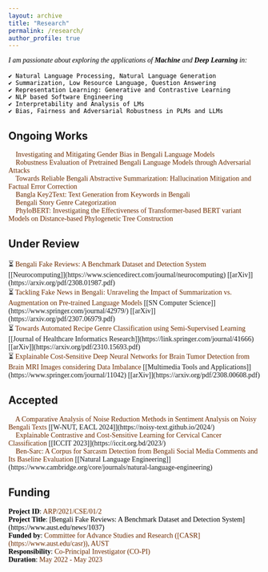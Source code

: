 ```yaml
---
layout: archive
title: "Research"
permalink: /research/
author_profile: true
---
```

<span style="color:black;font-family:Georgia">
<em>I am passionate about exploring the applications of <b>Machine</b> and <b>Deep Learning</b> in:</em><br/><br/>
<code>✔️ Natural Language Processing, Natural Language Generation</code> <br/>
<code>✔️ Summarization, Low Resource Language, Question Answering</code> <br/>
<code>✔️ Representation Learning: Generative and Contrastive Learning</code> <br/>
<code>✔️ NLP based Software Engineering</code> <br/>
<code>✔️ Interpretability and Analysis of LMs</code> <br/>
<code>✔️ Bias, Fairness and Adversarial Robustness in PLMs and LLMs</code>
</span>
<br/>


## Ongoing Works
<span style="font-family:Trebuchet MS;">
🔨 <span style="color:#6E2C00">Investigating and Mitigating Gender Bias in Bengali Language Models</span><br/>
🔨 <span style="color:#6E2C00">Robustness Evaluation of Pretrained Bengali Language Models through Adversarial Attacks</span><br/>
🔨 <span style="color:#6E2C00">Towards Reliable Bengali Abstractive Summarization: Hallucination Mitigation and Factual Error Correction</span><br/>
🔨 <span style="color:#6E2C00">Bangla Key2Text: Text Generation from Keywords in Bengali</span><br/>
🔨 <span style="color:#6E2C00">Bengali Story Genre Categorization</span><br/>
🔨 <span style="color:#6E2C00">PhyloBERT: Investigating the Effectiveness of Transformer-based BERT variant Models on Distance-based Phylogenetic Tree Construction</span>
</span>

<!--
## Submitted
<span style="font-family:Trebuchet MS;">
📝 <span style="color:#6E2C00">Bengali Fake Reviews: A Benchmark Dataset and Detection System</span> [[Neurocomputing]](https://www.sciencedirect.com/journal/neurocomputing) [[arXiv]](https://arxiv.org/pdf/2308.01987.pdf)
</span>
-->


## Under Review
<span style="font-family:Trebuchet MS;">
⏳ <span style="color:#6E2C00">Bengali Fake Reviews: A Benchmark Dataset and Detection System</span> [[Neurocomputing]](https://www.sciencedirect.com/journal/neurocomputing) [[arXiv]](https://arxiv.org/pdf/2308.01987.pdf)<br/>
⏳ <span style="color:#6E2C00">Tackling Fake News in Bengali: Unraveling the Impact of Summarization vs. Augmentation on Pre-trained Language Models</span> [[SN Computer Science]](https://www.springer.com/journal/42979/) [[arXiv]](https://arxiv.org/pdf/2307.06979.pdf)<br/>
⏳ <span style="color:#6E2C00">Towards Automated Recipe Genre Classification using Semi-Supervised Learning</span> [[Journal of Healthcare Informatics Research]](https://link.springer.com/journal/41666) [[arXiv]](https://arxiv.org/pdf/2310.15693.pdf)<br/>
⏳ <span style="color:#6E2C00">Explainable Cost-Sensitive Deep Neural Networks for Brain Tumor Detection from Brain MRI Images considering Data Imbalance</span> [[Multimedia Tools and Applications]](https://www.springer.com/journal/11042) [[arXiv]](https://arxiv.org/pdf/2308.00608.pdf)
</span>

## Accepted
<span style="font-family:Trebuchet MS;">
📢 <span style="color:#6E2C00">A Comparative Analysis of Noise Reduction Methods in Sentiment Analysis on Noisy Bengali Texts</span> [[W-NUT, EACL 2024]](https://noisy-text.github.io/2024/)<br/>
📢 <span style="color:#6E2C00">Explainable Contrastive and Cost-Sensitive Learning for Cervical Cancer Classification</span> [[ICCIT 2023]](https://iccit.org.bd/2023/)<br/>
📢 <span style="color:#6E2C00">Ben-Sarc: A Corpus for Sarcasm Detection from Bengali Social Media Comments and Its Baseline Evaluation</span> [[Natural Language Engineering]](https://www.cambridge.org/core/journals/natural-language-engineering)
</span>


## Funding
<span style="font-family:Trebuchet MS; color:black;">
<b>Project ID</b>: <span style="color:#6E2C00">ARP/2021/CSE/01/2</span><br/>
<b>Project Title</b>: [Bengali Fake Reviews: A Benchmark Dataset and Detection System](https://www.aust.edu/news/1037)<br/>
<b>Funded by</b>: <span style="color:#6E2C00">Committee for Advance Studies and Research ([CASR](https://www.aust.edu/casr)), AUST</span><br/>
<b>Responsibility</b>: <span style="color:#6E2C00">Co-Principal Investigator (CO-PI)</span><br/>
<b>Duration</b>: <span style="color:#6E2C00">May 2022 - May 2023</span>
</span>